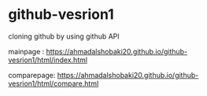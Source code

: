 # github-vesrion1
cloning github by using github API

mainpage : https://ahmadalshobaki20.github.io/github-vesrion1/html/index.html

comparepage: https://ahmadalshobaki20.github.io/github-vesrion1/html/compare.html
